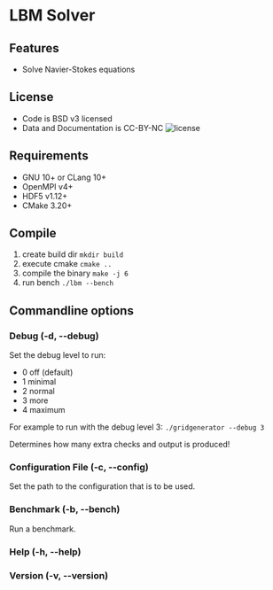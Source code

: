 # LBM Solver

## Features
- Solve Navier-Stokes equations


## License
- Code is BSD v3 licensed
- Data and Documentation is CC-BY-NC ![license](https://creativecommons.org/licenses/by-nc/4.0/ "CC-BY-NC)")

## Requirements

* GNU 10+ or CLang 10+
* OpenMPI v4+
* HDF5 v1.12+
* CMake 3.20+

## Compile

1) create build dir
   ```mkdir build```
2) execute cmake
   ```cmake ..```
3) compile the binary
   ```make -j 6```
4) run bench
   ```./lbm --bench```

## Commandline options

### Debug (-d, --debug)

Set the debug level to run:

- 0 off (default)
- 1 minimal
- 2 normal
- 3 more
- 4 maximum

For example to run with the debug level 3:
```./gridgenerator --debug 3```

Determines how many extra checks and output is produced!

### Configuration File (-c, --config)

Set the path to the configuration that is to be used.

### Benchmark (-b, --bench)

Run a benchmark.

### Help (-h, --help)

### Version (-v, --version)

